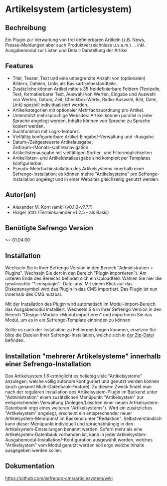 Artikelsystem (articlesystem)
====================

Bechreibung
---------------------------------------------------------------------------
Ein Plugin zur Verwaltung von frei definierbaren Artikeln (z.B. News, 
Presse-Meldungen aber auch Produktverzeichnisse u.v.a.m.) ... inkl.
Ausgabemodul zur Listen und Detail-Darstellung der Artikel

Features
---------------------------------------------------------------------------
* Titel, Teaser, Text und eine unbegrenzte Anzahl von (optionalen)
  Bildern, Dateien, Links als Basisartikelbestandteile.
* Zusätzliche können Artikel mittels 35 freidefinierbare Feldern
  (Textzeile, Text, formatierbarer Text, Auswahl von Werten, 
  Eingabe und Auswahl von Werten, Datum, Zeit, Checkbox-Werte, 
  Radio-Auswahl, Bild, Datei, Link) speziell individualisiert werden.
* Artikelkategorien mit optionaler Mehrfachzuordnung pro Artikel.
* Unterstützt mehrsprachige Websites: Artikel können parallel in jeder 
  Sprache angelegt werden, Inhalte können von Sprache zu Sprache kopiert 
  werden.
* Suchfunktion mit Logik-features.
* Vielfältig konfigurierbare Artikel-Eingabe/-Verwaltung und -Ausgabe.
* Datum-/Zeitgesteuerte Artikelausgabe, Zeitraum-/Monats-/Jahresnavigation
* Artikellistenausgabe mit vielfältigen Sortier- und Filtermöglichkeiten
* Artikellisten- und Artikeldetailausgabe sind komplett per Templates 
  konfigurierbar.
* Pseudo-Mehrfachinstallation des Artikelsystems innerhalb einer 
  Sefrengo-Installation: es können mehre "Artikelsysteme" pro Sefrengo-
  Installation angelegt und in einer Websites gleichzeitig genutzt werden.

Autor(en)
---------------------------------------------------------------------------
* Alexander M. Korn (amk) (v0.1.0-v?.?.?)
* Holger Stitz (Terminkalender v1.2.5 - als Basis)

Benötigte Sefrengo Version
---------------------------------------------------------------------------
&gt;= 01.04.00

Installation
---------------------------------------------------------------------------
Wechseln Sie in Ihrer Sefrengo Version in den Bereich "Administration->
Plugins". Wechseln Sie dort in den Bereich "Plugin importieren"). Am
unteren Ende des Bereichs befindet sich ein Uploadfeld. Wählen Sie hier die
gewünschte "*.cmsplugin"- Datei aus. Mit einem Klick auf das Diskettensymbol
wird das Plugin in das CMS importiert. Das Plugin ist nun innerhalb des CMS
nutzbar.

Mit der Installation des Plugin wird automatisch im Modul-Import-Bereich das
Ausgabemodul installiert. Wechseln Sie in Ihrer Sefrengo Version in den 
Bereich "Design->Module->Modul importieren" und importieren Sie das Modul, 
um es in ein Sefrengo-Template einbinden zu können.

Sollte es nach der Installation zu Fehlermeldungen kommen, ersetzen Sie bitte
die Dateien Ihrer Sefrengo-Installation, welche sich in
[der Zip-Datei](https://github.com/sefrengo-cms/articlesystem/raw/wiki/files/backend_add_files_4_lt-SF141.zip)
befinden.


Installation "mehrerer Artikelsysteme" innerhalb einer Sefrengo-Installation
---------------------------------------------------------------------------
Das Artikelsystem 1.6 ermöglicht es beliebig viele "Artikelsysteme" 
anzulegen, welche völlig autonom konfiguriert und genutzt werden können
(auch genannt Multi-Datenbank-Feature).
Zu diesem Zweck findet man nach der regulären Installation des 
Artikelsystem-Plugin im Backend unter "Administration" einen zusätzlichen
Menüpunkt "Artikelsystem" zur entsprechenden Verwaltung (Anlegen/Löschen 
einer neuen Artikelsystem-Datenbank ergo eines weiteren "Artikelsystems").
Wird ein zusätzliches "Artikelsystem" angelegt, erscheint ein entsprechender
neuer Artikelsystem-Menüpunkt im Backend unter "Redaktion". 
Selbstverständlich kann dieser Menüpunkt individuell und sprachabhängig 
in den Artikelsystem-Einstellungen benannt werden.
Sofern mehr als eine Artikelsystem-Datenbank vorhanden ist, kann in jeder
Artikelsystem-Ausgabemodul-Installation/-Konfiguration ausgewählt werden,
welches "Artikelsystem" vom Modul genutzt werden soll ergo welche Inhalte
ausgegeben werden sollen.

Dokumentation
---------------------------------------------------------------------------
<https://github.com/sefrengo-cms/articlesystem/wiki>
